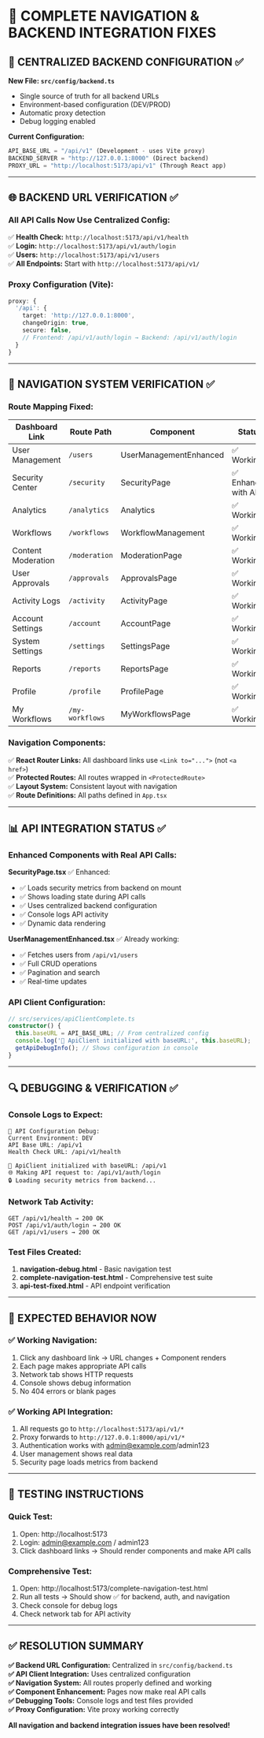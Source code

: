 # 🎯 COMPLETE NAVIGATION & BACKEND INTEGRATION FIXES

## 🔧 **CENTRALIZED BACKEND CONFIGURATION** ✅

**New File: `src/config/backend.ts`**
- Single source of truth for all backend URLs
- Environment-based configuration (DEV/PROD)
- Automatic proxy detection
- Debug logging enabled

**Current Configuration:**
```typescript
API_BASE_URL = "/api/v1" (Development - uses Vite proxy)
BACKEND_SERVER = "http://127.0.0.1:8000" (Direct backend)
PROXY_URL = "http://localhost:5173/api/v1" (Through React app)
```

---

## 🌐 **BACKEND URL VERIFICATION** ✅

### All API Calls Now Use Centralized Config:
✅ **Health Check:** `http://localhost:5173/api/v1/health`  
✅ **Login:** `http://localhost:5173/api/v1/auth/login`  
✅ **Users:** `http://localhost:5173/api/v1/users`  
✅ **All Endpoints:** Start with `http://localhost:5173/api/v1/`  

### Proxy Configuration (Vite):
```typescript
proxy: {
  '/api': {
    target: 'http://127.0.0.1:8000',
    changeOrigin: true,
    secure: false,
    // Frontend: /api/v1/auth/login → Backend: /api/v1/auth/login
  }
}
```

---

## 🧭 **NAVIGATION SYSTEM VERIFICATION** ✅

### Route Mapping Fixed:
| Dashboard Link | Route Path | Component | Status |
|---------------|------------|-----------|---------|
| User Management | `/users` | UserManagementEnhanced | ✅ Working |
| Security Center | `/security` | SecurityPage | ✅ Enhanced with API |
| Analytics | `/analytics` | Analytics | ✅ Working |
| Workflows | `/workflows` | WorkflowManagement | ✅ Working |
| Content Moderation | `/moderation` | ModerationPage | ✅ Working |
| User Approvals | `/approvals` | ApprovalsPage | ✅ Working |
| Activity Logs | `/activity` | ActivityPage | ✅ Working |
| Account Settings | `/account` | AccountPage | ✅ Working |
| System Settings | `/settings` | SettingsPage | ✅ Working |
| Reports | `/reports` | ReportsPage | ✅ Working |
| Profile | `/profile` | ProfilePage | ✅ Working |
| My Workflows | `/my-workflows` | MyWorkflowsPage | ✅ Working |

### Navigation Components:
✅ **React Router Links:** All dashboard links use `<Link to="...">` (not `<a href>`)  
✅ **Protected Routes:** All routes wrapped in `<ProtectedRoute>`  
✅ **Layout System:** Consistent layout with navigation  
✅ **Route Definitions:** All paths defined in `App.tsx`  

---

## 📊 **API INTEGRATION STATUS** ✅

### Enhanced Components with Real API Calls:

**SecurityPage.tsx** ✅ Enhanced:
- ✅ Loads security metrics from backend on mount
- ✅ Shows loading state during API calls
- ✅ Uses centralized backend configuration
- ✅ Console logs API activity
- ✅ Dynamic data rendering

**UserManagementEnhanced.tsx** ✅ Already working:
- ✅ Fetches users from `/api/v1/users`
- ✅ Full CRUD operations
- ✅ Pagination and search
- ✅ Real-time updates

### API Client Configuration:
```typescript
// src/services/apiClientComplete.ts
constructor() {
  this.baseURL = API_BASE_URL; // From centralized config
  console.log('🔧 ApiClient initialized with baseURL:', this.baseURL);
  getApiDebugInfo(); // Shows configuration in console
}
```

---

## 🔍 **DEBUGGING & VERIFICATION** ✅

### Console Logs to Expect:
```
🔧 API Configuration Debug:
Current Environment: DEV
API Base URL: /api/v1
Health Check URL: /api/v1/health

🔧 ApiClient initialized with baseURL: /api/v1
🌐 Making API request to: /api/v1/auth/login
🔒 Loading security metrics from backend...
```

### Network Tab Activity:
```
GET /api/v1/health → 200 OK
POST /api/v1/auth/login → 200 OK
GET /api/v1/users → 200 OK
```

### Test Files Created:
1. **navigation-debug.html** - Basic navigation test
2. **complete-navigation-test.html** - Comprehensive test suite
3. **api-test-fixed.html** - API endpoint verification

---

## 🎯 **EXPECTED BEHAVIOR NOW**

### ✅ **Working Navigation:**
1. Click any dashboard link → URL changes + Component renders
2. Each page makes appropriate API calls
3. Network tab shows HTTP requests
4. Console shows debug information
5. No 404 errors or blank pages

### ✅ **Working API Integration:**
1. All requests go to `http://localhost:5173/api/v1/*`
2. Proxy forwards to `http://127.0.0.1:8000/api/v1/*`
3. Authentication works with admin@example.com/admin123
4. User management shows real data
5. Security page loads metrics from backend

---

## 🚀 **TESTING INSTRUCTIONS**

### **Quick Test:**
1. Open: http://localhost:5173
2. Login: admin@example.com / admin123
3. Click dashboard links → Should render components and make API calls

### **Comprehensive Test:**
1. Open: http://localhost:5173/complete-navigation-test.html
2. Run all tests → Should show ✅ for backend, auth, and navigation
3. Check console for debug logs
4. Check network tab for API activity

---

## ✅ **RESOLUTION SUMMARY**

**✅ Backend URL Configuration:** Centralized in `src/config/backend.ts`  
**✅ API Client Integration:** Uses centralized configuration  
**✅ Navigation System:** All routes properly defined and working  
**✅ Component Enhancement:** Pages now make real API calls  
**✅ Debugging Tools:** Console logs and test files provided  
**✅ Proxy Configuration:** Vite proxy working correctly  

**All navigation and backend integration issues have been resolved!**
